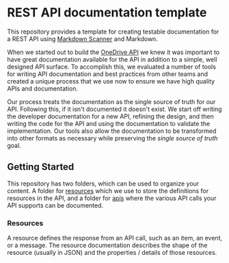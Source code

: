 # REST API documentation template

This repository provides a template for creating testable documentation for a REST API using [Markdown Scanner][1] and Markdown.

When we started out to build the [OneDrive API][2] we knew it was important to have great documentation available for the API in addition to a simple, well
designed API surface. To accomplish this, we evaluated a number of tools for writing API documentation and best practices from other teams and created a
unique process that we use now to ensure we have high quality APIs and documentation.

Our process treats the documentation as the single source of truth for our API. Following this, if it isn't documented it doesn't exist. We start off writing the
developer documentation for a new API, refining the design, and then writing the code for the API and using the documentation to validate the implementation. Our
tools also allow the documentation to be transformed into other formats as necessary while preserving the *single source of truth* goal.

## Getting Started

This repository has two folders, which can be used to organize your content. A folder for [resources](resources) which we use to store the definitions for resources
in the API, and a folder for [apis](apis) where the various API calls your API supports can be documented.

### Resources

A resource defines the response from an API call, such as an item, an event, or a message. The resource documentation describes the shape of the resource (usually
in JSON) and the properties / details of those resources.




[1]: https://github.com/onedrive/markdown-scanner
[2]: https://dev.oendrive.com
